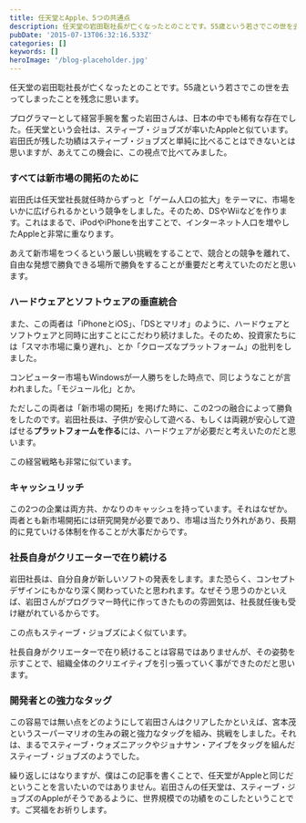 ```yaml
---
title: 任天堂とApple、5つの共通点
description: 任天堂の岩田聡社長が亡くなったとのことです。55歳という若さでこの世を去ってしまったことを残念に思います。
pubDate: '2015-07-13T06:32:16.533Z'
categories: []
keywords: []
heroImage: '/blog-placeholder.jpg'
---
```


任天堂の岩田聡社長が亡くなったとのことです。55歳という若さでこの世を去ってしまったことを残念に思います。

プログラマーとして経営手腕を奮った岩田さんは、日本の中でも稀有な存在でした。任天堂という会社は、スティーブ・ジョブズが率いたAppleと似ています。岩田氏が残した功績はスティーブ・ジョブズと単純に比べることはできないとは思いますが、あえてこの機会に、この視点で比べてみました。

### **すべては新市場の開拓のために**

岩田氏は任天堂社長就任時からずっと「ゲーム人口の拡大」をテーマに、市場をいかに広げられるかという競争をしました。そのため、DSやWiiなどを作ります。これはまるで、iPodやiPhoneを出すことで、インターネット人口を増やしたAppleと非常に重なります。

あえて新市場をつくるという厳しい挑戦をすることで、競合との競争を離れて、自由な発想で勝負できる場所で勝負をすることが重要だと考えていたのだと思います。

### **ハードウェアとソフトウェアの垂直統合**

また、この両者は「iPhoneとiOS」、「DSとマリオ」のように、ハードウェアとソフトウェアと同時に出すことにこだわり続けました。そのため、投資家たちには「スマホ市場に乗り遅れ」、とか「クローズなプラットフォーム」の批判をしました。

コンピューター市場もWindowsが一人勝ちをした時点で、同じようなことが言われました。「モジュール化」とか。

ただしこの両者は「新市場の開拓」を掲げた時に、この2つの融合によって勝負をしたのです。岩田社長は、子供が安心して遊べる、もしくは両親が安心して遊ばせる**プラットフォームを作る**には、ハードウェアが必要だと考えいたのだと思います。

この経営戦略も非常に似ています。

### **キャッシュリッチ**

この2つの企業は両方共、かなりのキャッシュを持っています。それはなぜか。両者とも新市場開拓には研究開発が必要であり、市場は当たり外れがあり、長期的に見ていける体制を作ることが大事だからです。

### **社長自身がクリエーターで在り続ける**

岩田社長は、自分自身が新しいソフトの発表をします。また恐らく、コンセプトデザインにもかなり深く関わっていたと思われます。なぜそう思うのかといえば、岩田さんがプログラマー時代に作ってきたものの雰囲気は、社長就任後も受け継がれているからです。

この点もスティーブ・ジョブズによく似ています。

社長自身がクリエーターで在り続けることは容易ではありませんが、その姿勢を示すことで、組織全体のクリエイティブを引っ張っていく事ができたのだと思います。

### **開発者との強力なタッグ**

この容易では無い点をどのようにして岩田さんはクリアしたかといえば、宮本茂というスーパーマリオの生みの親と強力なタッグを組み、挑戦をしました。それは、まるでスティーブ・ウォズニアックやジョナサン・アイブをタッグを組んだスティーブ・ジョブズのようでした。

繰り返しにはなりますが、僕はこの記事を書くことで、任天堂がAppleと同じだということを言いたいのではありません。岩田さんの任天堂は、スティーブ・ジョブズのAppleがそうであるように、世界規模での功績をのこしたということです。ご冥福をお祈りします。